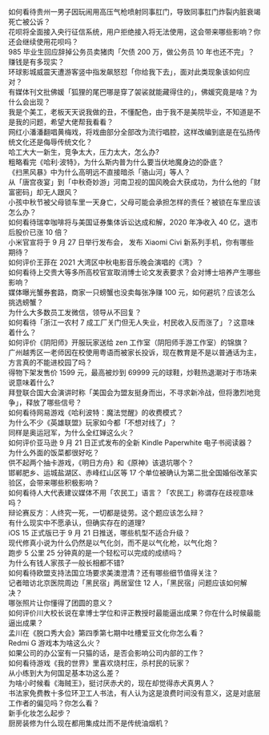 如何看待贵州一男子因玩闹用高压气枪喷射同事肛门，导致同事肛门炸裂内脏衰竭死亡被公诉？  
花呗将全面接入央行征信系统，用户拒绝接入将无法使用，这会带来哪些影响？你还会继续使用花呗吗？  
985 毕业生回应辞掉公务员卖猪肉「欠债 200 万，做公务员 10 年也还不完」？赚钱是有多现实？  
环球影城威震天遭游客竖中指发飙怒怼「你给我下去」，面对此类现象该如何应对？  
有媒体刊文批佛媛「狐狸的尾巴哪是穿了袈裟就能藏得住的」，佛媛究竟是啥？为什么会出现？  
我是个美工，老板天天说我做的丑，不懂配色，由于我不是美院毕业，不知道是不是我的问题，希望大佬帮我看看？  
网红小潘潘翻唱黄梅戏，将戏曲部分全部改为流行唱腔，这样改编到底是在弘扬传统文化还是侮辱传统文化？  
哈工大大一新生，竞争太大，压力太大，怎么办?  
粗略看完《哈利·波特》，为什么斯内普为什么要当伏地魔身边的卧底？  
《扫黑风暴》中为什么高明远不直接暗杀「骆山河」等人？  
从「唐宫夜宴」到「中秋奇妙游」河南卫视的国风晚会大获成功，为什么他的「财富密码」却无人跟风？  
小孩中秋节被父母锁车里一天身亡，父母可能会承担怎样的责任？被锁在车里应该怎么办？  
如何看待瑞幸咖啡将与美国证券集体诉讼达成和解，2020 年净收入 40 亿，退市后股价已涨 10 倍？  
小米官宣将于 9 月 27 日举行发布会， 发布 Xiaomi Civi 新系列手机，你有哪些期待？  
如何评价王菲在 2021 大湾区中秋电影音乐晚会演唱的《湾》？  
如何看待上交贵大等多所高校官宣取消博士论文发表要求？会对博士培养产生哪些影响？  
媒体曝光蟹券套路，商家一只螃蟹也没卖每张净赚 100 元，如何避坑？应该怎么挑选螃蟹？  
为什么大多数员工发微信，领导从不回复？  
如何看待「浙江一农村 7 成工厂关门但无人失业，村民收入反而涨了」？这意味着什么？  
如何评价《阴阳师》开服玩家送给 zen 工作室（阴阳师手游工作室）的锦旗？  
广州越秀区一老师因在校使用粤语而被家长投诉，现在教育是不是以普通话为主，方言真的不能进校园了吗？  
得物下架发售价 1599 元，最高被炒到 69999 元的球鞋，炒鞋热退潮对于市场来说意味着什么?  
拜登联合国大会演讲时称「美国会为盟友挺身而出，不寻求新冷战，但将激烈地竞争」，释放了哪些信号？  
如何看待网易游戏《哈利波特：魔法觉醒》的收费模式？  
为什么不少《英雄联盟》玩家如今都「不想对线了」？  
同样是奥运冠军，为什么全红婵这么火？  
如何评价亚马逊 9 月 21 日正式发布的全新 Kindle Paperwhite 电子书阅读器？  
为什么外面的饭菜都很好吃？  
供不起两个抽卡游戏，《明日方舟》和《原神》该退坑哪个？  
邯郸肥乡、运城盐湖区、赤峰红山区等 17 个单位被确认为第二批全国婚俗改革实验区，会带来哪些积极影响？  
如何看待人大代表建议媒体不用「农民工」语言？「农民工」称谓存在歧视意味吗？  
辩论赛反方：人终究一死，一切都是徒劳。这个题应该怎么辩？  
有什么现实中不愿承认，但确实存在的道理?  
iOS 15 正式版已于 9 月 21 日推送，哪些机型不适合升级？  
现代修真小说为什么仍然是以气化剑，而不是以气化枪，以气化炮？  
跑步 5 公里 25 分钟真的是一个轻松可以完成的成绩吗？  
为什么有钱人家孩子一般长相都不错?  
如何看待欧盟支持法国立场要求美澳澄清？还有哪些细节值得关注？  
记者暗访北京医院周边「黑民宿」两居室住 12 人，「黑民宿」问题应该如何解决？  
哪张照片让你懂得了团圆的意义？  
如何评价川大校长说在拿博士学位和评正教授时最能逼出成果？你在什么时候最能逼出成果？  
孟川在《脱口秀大会》第四季第七期中吐槽爱豆文化你怎么看？  
Redmi G 游戏本为啥这么火？  
如果公司的办公室有一只猫的话，是否会影响公司内部的工作？  
如何看待游戏《我的世界》里喜欢烧村庄，杀村民的玩家？  
从小练到大为何国足基本功这么差？  
为啥小时候看《海贼王》，挺讨厌赤犬的，现在却觉得赤犬真男人？  
书法家免费教十多位环卫工人书法，有人认为这是浪费时间没有意义，这是对底层工作者的偏见吗？你怎么看？  
新手化妆怎么起步？  
厨房装修为什么现在都用集成灶而不是传统油烟机？  
